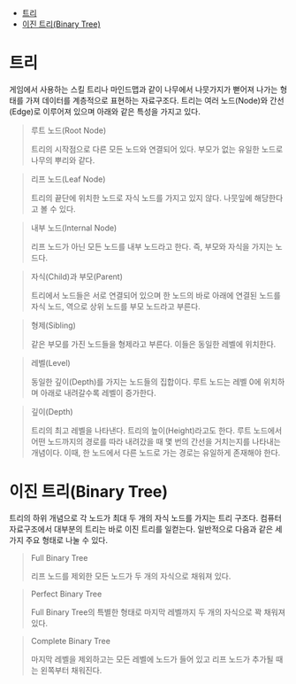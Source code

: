 - [트리](#트리)
- [이진 트리(Binary Tree)](#이진-트리binary-tree)

# 트리
게임에서 사용하는 스킬 트리나 마인드맵과 같이 나무에서 나뭇가지가 뻗어져 나가는 형태를 가져 데이터를 계층적으로 표현하는 자료구조다. 트리는 여러 노드(Node)와 간선(Edge)로 이루어져 있으며 아래와 같은 특성을 가지고 있다.

> 루트 노드(Root Node)
>
> 트리의 시작점으로 다른 모든 노드와 연결되어 있다. 부모가 없는 유일한 노드로 나무의 뿌리와 같다. 

> 리프 노드(Leaf Node)
>
> 트리의 끝단에 위치한 노드로 자식 노드를 가지고 있지 않다. 나뭇잎에 해당한다고 볼 수 있다.

> 내부 노드(Internal Node)
>
> 리프 노드가 아닌 모든 노드를 내부 노드라고 한다. 즉, 부모와 자식을 가지는 노드다. 

> 자식(Child)과 부모(Parent)
>
> 트리에서 노드들은 서로 연결되어 있으며 한 노드의 바로 아래에 연결된 노드를 자식 노드, 역으로 상위 노드를 부모 노드라고 부른다.

> 형제(Sibling)
>
> 같은 부모를 가진 노드들을 형제라고 부른다. 이들은 동일한 레벨에 위치한다.

> 레벨(Level)
>
> 동일한 깊이(Depth)를 가지는 노드들의 집합이다. 루트 노드는 레벨 0에 위치하며 아래로 내려갈수록 레벨이 증가한다.

> 깊이(Depth)
>
> 트리의 최고 레벨을 나타낸다. 트리의 높이(Height)라고도 한다. 루트 노드에서 어떤 노드까지의 경로를 따라 내려갔을 때 몇 번의 간선을 거치는지를 나타내는 개념이다. 이때, 한 노드에서 다른 노드로 가는 경로는 유일하게 존재해야 한다.

# 이진 트리(Binary Tree)
트리의 하위 개념으로 각 노드가 최대 두 개의 자식 노드를 가지는 트리 구조다. 컴퓨터 자료구조에서 대부분의 트리는 바로 이진 트리를 일컫는다. 일반적으로 다음과 같은 세 가지 주요 형태로 나눌 수 있다.

> Full Binary Tree
>
> 리프 노드를 제외한 모든 노드가 두 개의 자식으로 채워져 있다.

> Perfect Binary Tree
>
> Full Binary Tree의 특별한 형태로 마지막 레벨까지 두 개의 자식으로 꽉 채워져 있다.

> Complete Binary Tree
>
> 마지막 레벨을 제외하고는 모든 레벨에 노드가 들어 있고 리프 노드가 추가될 때는 왼쪽부터 채워진다.